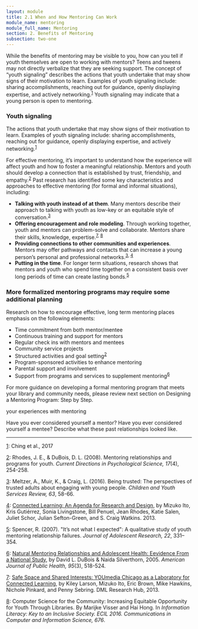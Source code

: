 ```yaml
---
layout: module
title: 2.1 When and How Mentoring Can Work
module_name: mentoring
module_full_name: Mentoring
section: 2. Benefits of Mentoring
subsection: two-one
---
```


While the benefits of mentoring may be visible to you, how can you tell if youth themselves are open to working with mentors? Teens and tweens may not directly verbalize that they are seeking support. The concept of “youth signaling” describes the actions that youth undertake that may show signs of their motivation to learn. Examples of youth signaling include: sharing accomplishments, reaching out for guidance, openly displaying expertise, and actively networking.<sup><a name="1" href="#fn1">1</a></sup> Youth signaling may indicate that a young person is open to mentoring.  

### Youth signaling

The actions that youth undertake that may show signs of their motivation to learn. Examples of youth signaling include: sharing accomplishments, reaching out for guidance, openly displaying expertise, and actively networking.<sup><a name="1" href="#fn1">1</a></sup>  

For effective mentoring, it’s important to understand how the experience will affect youth and how to foster a meaningful relationship. Mentors and youth should develop a connection that is established by trust, friendship, and empathy.<sup><a name="2" href="#fn2">2</a></sup> Past research has identified some key characteristics and approaches to effective mentoring (for formal and informal situations), including: 
- **Talking with youth instead of at them**. Many mentors describe their approach to talking with youth as low-key or an equitable style of conversation.<sup><a name="3" href="#fn3">3</a></sup> 
- **Offering encouragement and role modeling**. Through working together, youth and mentors can problem-solve and collaborate. Mentors share their skills, knowledge, expertise.<sup><a name="7" href="#fn7">7</a>, <a name="8" href="#fn8">8</a></sup>
- **Providing connections to other communities and experiences**. Mentors may offer pathways and contacts that can increase a young person’s personal and professional networks.<sup><a name="3" href="#fn3">3</a>, <a name="4" href="#fn4">4</a></sup>
- **Putting in the time**. For longer term situations, research shows that mentors and youth who spend time together on a consistent basis over long periods of time can create lasting bonds.<sup><a name="5" href="#fn5">5</a></sup>

### More formalized mentoring programs may require some additional planning 

Research on how to encourage effective, long term mentoring places emphasis on the following elements: 
- Time commitment from both mentor/mentee 
- Continuous training and support for mentors 
- Regular check ins with mentors and mentees 
- Community service projects 
- Structured activities and goal setting<sup><a name="2" href="#fn2">2</a></sup>
- Program-sponsored activities to enhance mentoring 
- Parental support and involvement 
- Support from programs and services to supplement mentoring<sup><a name="6" href="#fn6">6</a></sup>

For more guidance on developing a formal mentoring program that meets your library and community needs, please review next section on Designing a Mentoring Program: Step by Step. 

<div class="reflection">
<p>your experiences with mentoring</p>
<p>Have you ever considered yourself a mentor? Have you ever considered yourself a mentee? Describe what these past relationships looked like.</p></div>

<hr/>

<a name="fn1" href="#1">1</a>: Ching et al., 2017

<a name="fn2" href="#2">2</a>: Rhodes, J. E., & DuBois, D. L. (2008). Mentoring relationships and programs for youth. _Current Directions in Psychological Science, 17_(4), 254-258. 

<a name="fn3" href="#3">3</a>: Meltzer, A., Muir, K., & Craig, L. (2016). Being trusted: The perspectives of trusted adults about engaging with young people. _Children and Youth Services Review, 63_, 58-66. 

<a name="fn4" href="#4">4</a>: [Connected Learning: An Agenda for Research and Design](https://dmlhub.net/publications/connected-learning-agenda-for-research-and-design/), by Mizuko Ito, Kris Gutiérrez, Sonia Livingstone, Bill Penuel, Jean Rhodes, Katie Salen, Juliet Schor, Julian Sefton-Green, and S. Craig Watkins. 2013.

<a name="fn5" href="#5">5</a>: Spencer, R. (2007). "It’s not what I expected": A qualitative study of youth mentoring relationship failures. _Journal of Adolescent Research, 22_, 331–354. 

<a name="fn6" href="#6">6</a>: [Natural Mentoring Relationships and Adolescent Health: Eevidence From a National Study](https://www.ncbi.nlm.nih.gov/pmc/articles/PMC1449212/), by David L. DuBois & Naida Silverthorn, 2005. _American Journal of Public Health, 95_(3), 518-524. 

<a name="fn7" href="#7">7</a>: [Safe Space and Shared Interests: YOUmedia Chicago as a Laboratory for Connected Learning](https://dmlhub.net/publications/safe-space-and-shared-interests-youmedia-chicago-laboratory-connected-learning/), by Kiley Larson, Mizuko Ito, Eric Brown, Mike Hawkins, Nichole Pinkard, and Penny Sebring. DML Research Hub, 2013. 

<a name="fn8" href="#8">8</a>: Computer Science for the Community: Increasing Equitable Opportunity for Youth Through Libraries. By Marijke Visser and Hai Hong. In _Information Literacy: Key to an Inclusive Society. ECIL 2016. Communications in Computer and Information Science, 676_. 